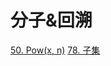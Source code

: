 # 分子&回溯

[50. Pow(x, n)](https://leetcode.cn/problems/powx-n/)
[78. 子集](https://leetcode.cn/problems/subsets/)
